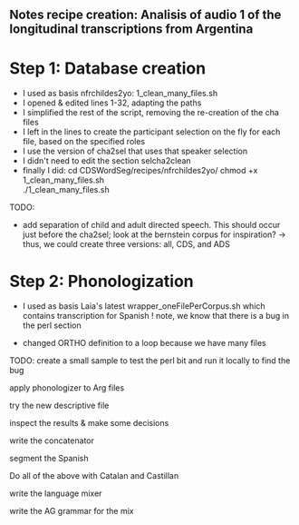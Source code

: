 Notes recipe creation: 
Analisis of audio 1 of the longitudinal transcriptions from Argentina
-------

# Step 1: Database creation

- I used as basis nfrchildes2yo: 1_clean_many_files.sh
- I opened & edited lines 1-32, adapting the paths
- I simplified the rest of the script, removing the re-creation of the cha files
- I left in the lines to create the participant selection on the fly for each file, based on the specified roles
- I use the version of cha2sel that uses that speaker selection 
- I didn't need to edit the section selcha2clean
- finally I did:
cd CDSWordSeg/recipes/nfrchildes2yo/
chmod +x 1_clean_many_files.sh  
./1_clean_many_files.sh


TODO:

- add separation of child and adult directed speech. This should occur just before the cha2sel; look at the bernstein corpus for inspiration? -> thus, we could create three versions: all, CDS, and ADS

# Step 2: Phonologization

- I used as basis Laia's latest wrapper_oneFilePerCorpus.sh which contains transcription for Spanish
! note, we know that there is a bug in the perl section

- changed ORTHO definition to a loop because we have many files

TODO:
create a small sample to test the perl bit
and run it locally to find the bug

apply phonologizer to Arg files

try the new descriptive file

inspect the results & make some decisions

write the concatenator

segment the Spanish

Do all of the above with Catalan and Castillan

write the language mixer

write the AG grammar for the mix